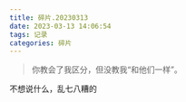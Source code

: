 ```yaml
---
title: 碎片.20230313
date: 2023-03-13 14:06:54
tags: 记录
categories: 碎片
---
```


>你教会了我区分，但没教我“和他们一样”。

不想说什么，乱七八糟的